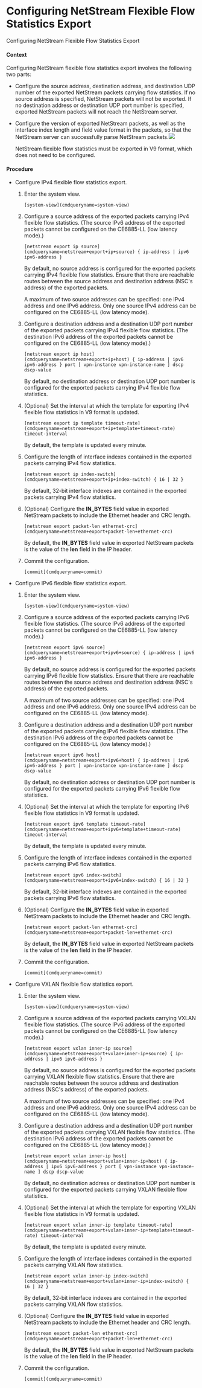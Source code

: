 Configuring NetStream Flexible Flow Statistics Export
=====================================================

Configuring NetStream Flexible Flow Statistics Export

#### Context

Configuring NetStream flexible flow statistics export involves the following two parts:

* Configure the source address, destination address, and destination UDP number of the exported NetStream packets carrying flow statistics. If no source address is specified, NetStream packets will not be exported. If no destination address or destination UDP port number is specified, exported NetStream packets will not reach the NetStream server.
* Configure the version of exported NetStream packets, as well as the interface index length and field value format in the packets, so that the NetStream server can successfully parse NetStream packets.![](public_sys-resources/note_3.0-en-us.png) 
  
  NetStream flexible flow statistics must be exported in V9 format, which does not need to be configured.

#### Procedure

* Configure IPv4 flexible flow statistics export.
  1. Enter the system view.
     
     
     ```
     [system-view](cmdqueryname=system-view)
     ```
  2. Configure a source address of the exported packets carrying IPv4 flexible flow statistics. (The source IPv6 address of the exported packets cannot be configured on the CE6885-LL (low latency mode).)
     
     
     ```
     [netstream export ip source](cmdqueryname=netstream+export+ip+source) { ip-address | ipv6 ipv6-address }
     ```
     
     By default, no source address is configured for the exported packets carrying IPv4 flexible flow statistics. Ensure that there are reachable routes between the source address and destination address (NSC's address) of the exported packets.
     
     A maximum of two source addresses can be specified: one IPv4 address and one IPv6 address. Only one source IPv4 address can be configured on the CE6885-LL (low latency mode).
  3. Configure a destination address and a destination UDP port number of the exported packets carrying IPv4 flexible flow statistics. (The destination IPv6 address of the exported packets cannot be configured on the CE6885-LL (low latency mode).)
     
     
     ```
     [netstream export ip host](cmdqueryname=netstream+export+ip+host) { ip-address | ipv6 ipv6-address } port [ vpn-instance vpn-instance-name ] dscp dscp-value
     ```
     
     By default, no destination address or destination UDP port number is configured for the exported packets carrying IPv4 flexible flow statistics.
  4. (Optional) Set the interval at which the template for exporting IPv4 flexible flow statistics in V9 format is updated.
     
     
     ```
     [netstream export ip template timeout-rate](cmdqueryname=netstream+export+ip+template+timeout-rate) timeout-interval
     ```
     
     By default, the template is updated every minute.
  5. Configure the length of interface indexes contained in the exported packets carrying IPv4 flow statistics.
     
     
     ```
     [netstream export ip index-switch](cmdqueryname=netstream+export+ip+index-switch) { 16 | 32 }
     ```
     
     By default, 32-bit interface indexes are contained in the exported packets carrying IPv4 flow statistics.
  6. (Optional) Configure the **IN\_BYTES** field value in exported NetStream packets to include the Ethernet header and CRC length.
     
     
     ```
     [netstream export packet-len ethernet-crc](cmdqueryname=netstream+export+packet-len+ethernet-crc)
     ```
     
     
     
     By default, the **IN\_BYTES** field value in exported NetStream packets is the value of the **len** field in the IP header.
  7. Commit the configuration.
     
     
     ```
     [commit](cmdqueryname=commit)
     ```
* Configure IPv6 flexible flow statistics export.
  1. Enter the system view.
     
     
     ```
     [system-view](cmdqueryname=system-view)
     ```
  2. Configure a source address of the exported packets carrying IPv6 flexible flow statistics. (The source IPv6 address of the exported packets cannot be configured on the CE6885-LL (low latency mode).)
     
     
     ```
     [netstream export ipv6 source](cmdqueryname=netstream+export+ipv6+source) { ip-address | ipv6 ipv6-address }
     ```
     
     By default, no source address is configured for the exported packets carrying IPv6 flexible flow statistics. Ensure that there are reachable routes between the source address and destination address (NSC's address) of the exported packets.
     
     A maximum of two source addresses can be specified: one IPv4 address and one IPv6 address. Only one source IPv4 address can be configured on the CE6885-LL (low latency mode).
  3. Configure a destination address and a destination UDP port number of the exported packets carrying IPv6 flexible flow statistics. (The destination IPv6 address of the exported packets cannot be configured on the CE6885-LL (low latency mode).)
     
     
     ```
     [netstream export ipv6 host](cmdqueryname=netstream+export+ipv6+host) { ip-address | ipv6 ipv6-address } port [ vpn-instance vpn-instance-name ] dscp dscp-value
     ```
     
     By default, no destination address or destination UDP port number is configured for the exported packets carrying IPv6 flexible flow statistics.
  4. (Optional) Set the interval at which the template for exporting IPv6 flexible flow statistics in V9 format is updated.
     
     
     ```
     [netstream export ipv6 template timeout-rate](cmdqueryname=netstream+export+ipv6+template+timeout-rate) timeout-interval
     ```
     
     By default, the template is updated every minute.
  5. Configure the length of interface indexes contained in the exported packets carrying IPv6 flow statistics.
     
     
     ```
     [netstream export ipv6 index-switch](cmdqueryname=netstream+export+ipv6+index-switch) { 16 | 32 }
     ```
     
     By default, 32-bit interface indexes are contained in the exported packets carrying IPv6 flow statistics.
  6. (Optional) Configure the **IN\_BYTES** field value in exported NetStream packets to include the Ethernet header and CRC length.
     
     
     ```
     [netstream export packet-len ethernet-crc](cmdqueryname=netstream+export+packet-len+ethernet-crc)
     ```
     
     
     
     By default, the **IN\_BYTES** field value in exported NetStream packets is the value of the **len** field in the IP header.
  7. Commit the configuration.
     
     
     ```
     [commit](cmdqueryname=commit)
     ```
* Configure VXLAN flexible flow statistics export.
  1. Enter the system view.
     
     
     ```
     [system-view](cmdqueryname=system-view)
     ```
  2. Configure a source address of the exported packets carrying VXLAN flexible flow statistics. (The source IPv6 address of the exported packets cannot be configured on the CE6885-LL (low latency mode).)
     
     
     ```
     [netstream export vxlan inner-ip source](cmdqueryname=netstream+export+vxlan+inner-ip+source) { ip-address | ipv6 ipv6-address }
     ```
     
     By default, no source address is configured for the exported packets carrying VXLAN flexible flow statistics. Ensure that there are reachable routes between the source address and destination address (NSC's address) of the exported packets.
     
     A maximum of two source addresses can be specified: one IPv4 address and one IPv6 address. Only one source IPv4 address can be configured on the CE6885-LL (low latency mode).
  3. Configure a destination address and a destination UDP port number of the exported packets carrying VXLAN flexible flow statistics. (The destination IPv6 address of the exported packets cannot be configured on the CE6885-LL (low latency mode).)
     
     
     ```
     [netstream export vxlan inner-ip host](cmdqueryname=netstream+export+vxlan+inner-ip+host) { ip-address | ipv6 ipv6-address } port [ vpn-instance vpn-instance-name ] dscp dscp-value
     ```
     
     By default, no destination address or destination UDP port number is configured for the exported packets carrying VXLAN flexible flow statistics.
  4. (Optional) Set the interval at which the template for exporting VXLAN flexible flow statistics in V9 format is updated.
     
     
     ```
     [netstream export vxlan inner-ip template timeout-rate](cmdqueryname=netstream+export+vxlan+inner-ip+template+timeout-rate) timeout-interval
     ```
     
     By default, the template is updated every minute.
  5. Configure the length of interface indexes contained in the exported packets carrying VXLAN flow statistics.
     
     
     ```
     [netstream export vxlan inner-ip index-switch](cmdqueryname=netstream+export+vxlan+inner-ip+index-switch) { 16 | 32 }
     ```
     
     By default, 32-bit interface indexes are contained in the exported packets carrying VXLAN flow statistics.
  6. (Optional) Configure the **IN\_BYTES** field value in exported NetStream packets to include the Ethernet header and CRC length.
     
     
     ```
     [netstream export packet-len ethernet-crc](cmdqueryname=netstream+export+packet-len+ethernet-crc)
     ```
     
     
     
     By default, the **IN\_BYTES** field value in exported NetStream packets is the value of the **len** field in the IP header.
  7. Commit the configuration.
     
     
     ```
     [commit](cmdqueryname=commit)
     ```
